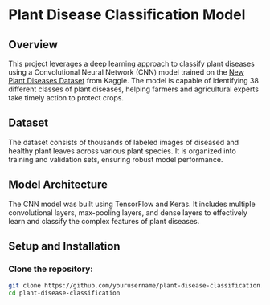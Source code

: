 # Plant Disease Classification Model

## Overview
This project leverages a deep learning approach to classify plant diseases using a Convolutional Neural Network (CNN) model trained on the [New Plant Diseases Dataset](https://www.kaggle.com/datasets/vipoooool/new-plant-diseases-dataset) from Kaggle. The model is capable of identifying 38 different classes of plant diseases, helping farmers and agricultural experts take timely action to protect crops.

## Dataset
The dataset consists of thousands of labeled images of diseased and healthy plant leaves across various plant species. It is organized into training and validation sets, ensuring robust model performance.

## Model Architecture
The CNN model was built using TensorFlow and Keras. It includes multiple convolutional layers, max-pooling layers, and dense layers to effectively learn and classify the complex features of plant diseases.

## Setup and Installation

### Clone the repository:
```bash
git clone https://github.com/yourusername/plant-disease-classification.git
cd plant-disease-classification
